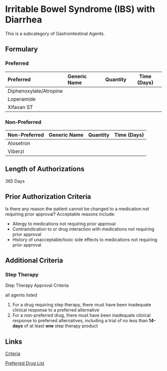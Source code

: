 # Irritable Bowel Syndrome (IBS) with Diarrhea

This is a subcategory of Gastrointestinal Agents.

## Formulary

### Preferred

| Preferred              | Generic Name | Quantity | Time (Days) |
| :--------------------- | :----------- | :------: | :---------: |
| Diphenoxylate/Atropine |              |          |             |
| Loperamide             |              |          |             |
| Xifaxan ST             |              |          |             |

### Non-Preferred

| Non-Preferred | Generic Name | Quantity | Time (Days) |
| :------------ | :----------- | :------: | :---------: |
| Alosetron     |              |          |             |
| Viberzi       |              |          |             |

## Length of Authorizations

365 Days

## Prior Authorization Criteria

Is there any reason the patient cannot be changed to a medication not requiring prior approval? Acceptable reasons include:

-   Allergy to medications not requiring prior approval
-   Contraindication to or drug interaction with medications not requiring prior approval
-   History of unacceptable/toxic side effects to medications not requiring prior approval

## Additional Criteria
### Step Therapy

Step Therapy Approval Criteria

all agents listed

1.  For a drug requiring step therapy, there must have been inadequate clinical response to a preferred alternative
2.  For a non-preferred drug, there must have been inadequate clinical response to preferred alternatives, including a trial of no less than **14-days** of at least **one** step therapy product

## Links

[Criteria](https://pharmacy.medicaid.ohio.gov/sites/default/files/20221001_UPDL_Criteria_APPROVED.pdf#page=63)

[Preferred Drug List](https://pharmacy.medicaid.ohio.gov/sites/default/files/20221001_UPDL_APPROVED_.pdf#page=23)
